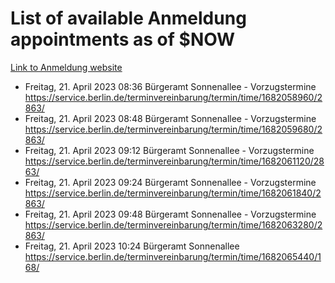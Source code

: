 # List of available Anmeldung appointments as of $NOW
[Link to Anmeldung website](https://service.berlin.de/terminvereinbarung/termin/tag.php?termin=1&anliegen[]=120686&dienstleisterlist=122210,122217,327316,122219,327312,122227,327314,122231,327346,122243,327348,122254,122252,329742,122260,329745,122262,329748,122271,327278,122273,327274,122277,327276,330436,122280,327294,122282,327290,122284,327292,122291,327270,122285,327266,122286,327264,122296,327268,150230,329760,122297,327286,122294,327284,122312,329763,122314,329775,122304,327330,122311,327334,122309,327332,317869,122281,327352,122279,329772,122283,122276,327324,122274,327326,122267,329766,122246,327318,122251,327320,122257,327322,122208,327298,122226,327300&herkunft=http%3A%2F%2Fservice.berlin.de%2Fdienstleistung%2F120686%2F)
- Freitag, 21. April 2023 08:36 Bürgeramt Sonnenallee - Vorzugstermine https://service.berlin.de/terminvereinbarung/termin/time/1682058960/2863/
- Freitag, 21. April 2023 08:48 Bürgeramt Sonnenallee - Vorzugstermine https://service.berlin.de/terminvereinbarung/termin/time/1682059680/2863/
- Freitag, 21. April 2023 09:12 Bürgeramt Sonnenallee - Vorzugstermine https://service.berlin.de/terminvereinbarung/termin/time/1682061120/2863/
- Freitag, 21. April 2023 09:24 Bürgeramt Sonnenallee - Vorzugstermine https://service.berlin.de/terminvereinbarung/termin/time/1682061840/2863/
- Freitag, 21. April 2023 09:48 Bürgeramt Sonnenallee - Vorzugstermine https://service.berlin.de/terminvereinbarung/termin/time/1682063280/2863/
- Freitag, 21. April 2023 10:24 Bürgeramt Sonnenallee https://service.berlin.de/terminvereinbarung/termin/time/1682065440/168/

